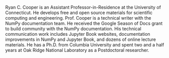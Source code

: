 Ryan C. Cooper is an Assistant Professor-in-Residence at the University
of Connecticut. He develops free and  open source materials for
scientific computing and engineering.  Prof. Cooper is a technical writer
with the NumPy documentation team. He received the Google Season of Docs
grant to build community with the NumPy documentation. His technical communication work
includes Jupyter Book websites, documentation improvements in NumPy and
Jupyter Book, and dozens of online lecture materials. He has a Ph.D. from Columbia
University and spent two and a half years at Oak Ridge National
Laboratory as a Postdoctoral researcher. 
